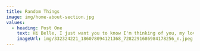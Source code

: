 ```yaml
---
title: Random Things
image: img/home-about-section.jpg
values:
  - heading: Post One
    text: Hi Belle, I just want you to know I'm thinking of you, my love.
    imageUrl: img/332324221_186078094121368_7282291686984178256_n.jpeg
---
```

